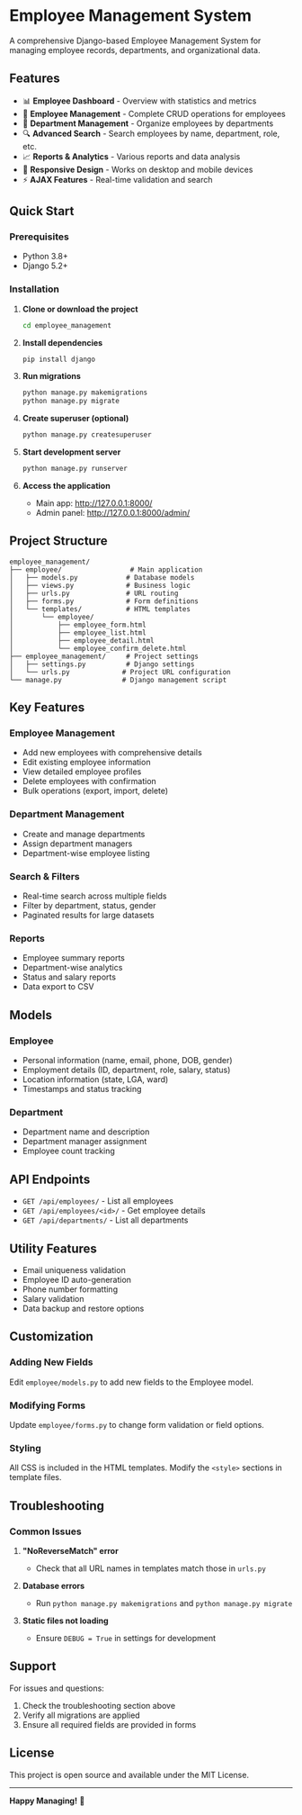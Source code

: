 # Employee Management System

A comprehensive Django-based Employee Management System for managing employee records, departments, and organizational data.

## Features

- 📊 **Employee Dashboard** - Overview with statistics and metrics
- 👥 **Employee Management** - Complete CRUD operations for employees
- 🏢 **Department Management** - Organize employees by departments
- 🔍 **Advanced Search** - Search employees by name, department, role, etc.
- 📈 **Reports & Analytics** - Various reports and data analysis
- 📱 **Responsive Design** - Works on desktop and mobile devices
- ⚡ **AJAX Features** - Real-time validation and search

## Quick Start

### Prerequisites
- Python 3.8+
- Django 5.2+

### Installation

1. **Clone or download the project**
   ```bash
   cd employee_management
   ```

2. **Install dependencies**
   ```bash
   pip install django
   ```

3. **Run migrations**
   ```bash
   python manage.py makemigrations
   python manage.py migrate
   ```

4. **Create superuser (optional)**
   ```bash
   python manage.py createsuperuser
   ```

5. **Start development server**
   ```bash
   python manage.py runserver
   ```

6. **Access the application**
   - Main app: http://127.0.0.1:8000/
   - Admin panel: http://127.0.0.1:8000/admin/

## Project Structure

```
employee_management/
├── employee/                 # Main application
│   ├── models.py            # Database models
│   ├── views.py             # Business logic
│   ├── urls.py              # URL routing
│   ├── forms.py             # Form definitions
│   └── templates/           # HTML templates
│       └── employee/
│           ├── employee_form.html
│           ├── employee_list.html
│           ├── employee_detail.html
│           └── employee_confirm_delete.html
├── employee_management/     # Project settings
│   ├── settings.py          # Django settings
│   └── urls.py             # Project URL configuration
└── manage.py               # Django management script
```

## Key Features

### Employee Management
- Add new employees with comprehensive details
- Edit existing employee information
- View detailed employee profiles
- Delete employees with confirmation
- Bulk operations (export, import, delete)

### Department Management
- Create and manage departments
- Assign department managers
- Department-wise employee listing

### Search & Filters
- Real-time search across multiple fields
- Filter by department, status, gender
- Paginated results for large datasets

### Reports
- Employee summary reports
- Department-wise analytics
- Status and salary reports
- Data export to CSV

## Models

### Employee
- Personal information (name, email, phone, DOB, gender)
- Employment details (ID, department, role, salary, status)
- Location information (state, LGA, ward)
- Timestamps and status tracking

### Department
- Department name and description
- Department manager assignment
- Employee count tracking

## API Endpoints

- `GET /api/employees/` - List all employees
- `GET /api/employees/<id>/` - Get employee details
- `GET /api/departments/` - List all departments

## Utility Features

- Email uniqueness validation
- Employee ID auto-generation
- Phone number formatting
- Salary validation
- Data backup and restore options

## Customization

### Adding New Fields
Edit `employee/models.py` to add new fields to the Employee model.

### Modifying Forms
Update `employee/forms.py` to change form validation or field options.

### Styling
All CSS is included in the HTML templates. Modify the `<style>` sections in template files.

## Troubleshooting

### Common Issues

1. **"NoReverseMatch" error**
   - Check that all URL names in templates match those in `urls.py`

2. **Database errors**
   - Run `python manage.py makemigrations` and `python manage.py migrate`

3. **Static files not loading**
   - Ensure `DEBUG = True` in settings for development

## Support

For issues and questions:
1. Check the troubleshooting section above
2. Verify all migrations are applied
3. Ensure all required fields are provided in forms

## License

This project is open source and available under the MIT License.

---

**Happy Managing!** 🚀
